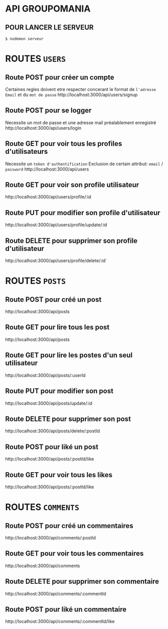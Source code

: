 # API GROUPOMANIA

## POUR LANCER LE SERVEUR

`$ nodemon serveur`

# ROUTES `USERS`

## Route POST pour créer un compte

Certaines regles doivent etre respecter concerant le format de `l'adresse Email` et du `mot de passe`
http://localhost:3000/api/users/signup

## Route POST pour se logger

Necessite un mot de passe et une adresse mail préalablement enregistré
http://localhost:3000/api/users/login

## Route GET pour voir tous les profiles d'utilisateurs

Necessite un `token d'authentification`
Exclusion de certain attribut: `email` / `password`
http://localhost:3000/api/users

## Route GET pour voir son profile utilisateur

http://localhost:3000/api/users/profile/:id

## Route PUT pour modifier son profile d'utilisateur

http://localhost:3000/api/users/profile/update/:id

## Route DELETE pour supprimer son profile d'utilisateur

http://localhost:3000/api/users/profile/delete/:id`

# ROUTES `POSTS`

## Route POST pour créé un post

http://localhost:3000/api/posts

## Route GET pour lire tous les post

http://localhost:3000/api/posts

## Route GET pour lire les postes d'un seul utilisateur

http://localhost:3000/api/posts/:userId

## Route PUT pour modifier son post

http://localhost:3000/api/posts/update/:id

## Route DELETE pour supprimer son post

http://localhost:3000/api/posts/delete/:postId

## Route POST pour liké un post

http://localhost:3000/api/posts/:postId/like

## Route GET pour voir tous les likes

http://localhost:3000/api/posts/:postId/like

# ROUTES `COMMENTS`

## Route POST pour créé un commentaires

http://localhost:3000/api/comments/:postId

## Route GET pour voir tous les commentaires

http://localhost:3000/api/comments

## Route DELETE pour supprimer son commentaire

http://localhost:3000/api/comments/:commentId

## Route POST pour liké un commentaire

http://localhost:3000/api/comments/:commentId/like
